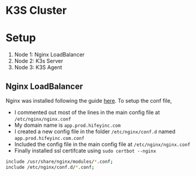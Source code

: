 # K3S Cluster

# Setup

1. Node 1: Nginx LoadBalancer
2. Node 2: K3s Server
3. Node 3: K3S Agent

## Nginx LoadBalancer

Nginx was installed following the guide [here](https://awswithatiq.com/how-to-install-nginx-in-amazon-linux-2023/).
To setup the conf file,
- I commented out most of the lines in the main config file at `/etc/nginx/nginx.conf`
- My domain name is `app.prod.hifeyinc.com`
- I created a new config file in the folder `/etc/nginx/conf.d` named `app.prod.hifeyinc.com.conf`
- Included the config file in the main config file at `/etc/nginx/nginx.conf`
- Finally installed ssl certifcate using `sudo certbot --nginx`

```bash
include /usr/share/nginx/modules/*.conf;
include /etc/nginx/conf.d/*.conf;

```
